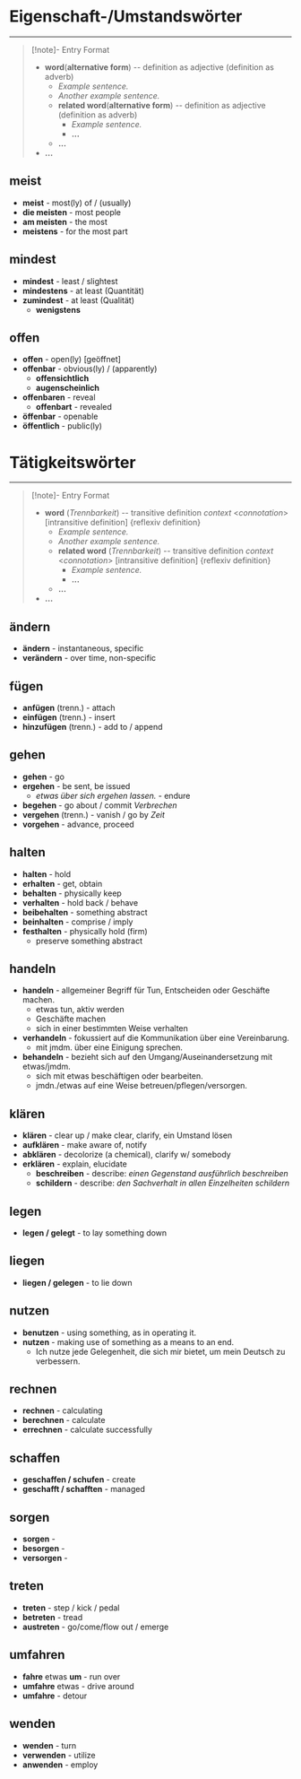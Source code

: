 # Eigenschaft-/Umstandswörter
---
> [!note]- Entry Format
>   - **word**(**alternative form**) -- definition as adjective (definition as adverb)
>   	- *Example sentence.*
>   	- *Another example sentence.*
>   	- **related word**(**alternative form**) -- definition as adjective (definition as adverb)
>   		- *Example sentence.*
>   		- **...**
>   	- **...**
>   - **...**
## meist
- **meist** - most(ly) of / (usually)
- **die meisten** - most people
- **am meisten** - the most
- **meistens** - for the most part

## mindest
- **mindest** - least / slightest
- **mindestens** - at least (Quantität)
- **zumindest** - at least (Qualität)
   - **wenigstens**

## offen
- **offen** - open(ly)  \[geöffnet\]
- **offenbar** - obvious(ly) / (apparently)
	- **offensichtlich**
	- **augenscheinlich**
- **offenbaren** - reveal
	- **offenbart** - revealed
- **öffenbar** - openable
- **öffentlich** - public(ly)


# Tätigkeitswörter
---
> [!note]- Entry Format
> - **word** (*Trennbarkeit*) -- transitive definition *context* \<*connotation*\> \[intransitive definition\] {reflexiv definition}
> 	- *Example sentence.*
> 	- *Another example sentence.*
> 	- **related word** (*Trennbarkeit*) -- transitive definition *context* \<*connotation*\> \[intransitive definition\] {reflexiv definition}
> 		- *Example sentence.*
> 		- **...**
> 	- **...**
> - **...**
## ändern
- **ändern** - instantaneous, specific
- **verändern** - over time, non-specific

## fügen
 - **anfügen** (trenn.) - attach
 - **einfügen** (trenn.) - insert
 - **hinzufügen** (trenn.) - add to / append

## gehen
- **gehen** - go
- **ergehen** - be sent, be issued
	- *etwas über sich ergehen lassen.* - endure
- **begehen** - go about / commit *Verbrechen*
- **vergehen** (trenn.) - vanish / go by *Zeit*
- **vorgehen** - advance, proceed

## halten
 - **halten** - hold
 - **erhalten** - get, obtain
 - **behalten** - physically keep
 - **verhalten** - hold back / behave
 - **beibehalten** - something abstract
 - **beinhalten** - comprise / imply
 - **festhalten** - physically hold (firm)
    - preserve something abstract

## handeln
- **handeln** - allgemeiner Begriff für Tun, Entscheiden oder Geschäfte machen.
	- etwas tun, aktiv werden
	- Geschäfte machen
	- sich in einer bestimmten Weise verhalten
- **verhandeln** - fokussiert auf die Kommunikation über eine Vereinbarung.
	- mit jmdm. über eine Einigung sprechen.
- **behandeln** - bezieht sich auf den Umgang/Auseinandersetzung mit etwas/jmdm.
	- sich mit etwas beschäftigen oder bearbeiten.
	- jmdn./etwas auf eine Weise betreuen/pflegen/versorgen.

## klären
- **klären** - clear up / make clear, clarify, ein Umstand lösen
- **aufklären** - make aware of, notify
- **abklären** - decolorize (a chemical), clarify w/ somebody
- **erklären** - explain, elucidate
	- **beschreiben** - describe: *einen Gegenstand ausführlich beschreiben*
	-  **schildern** - describe: *den Sachverhalt in allen Einzelheiten schildern*

## legen
- **legen / gelegt** - to lay something down

## liegen
- **liegen / gelegen** - to lie down

## nutzen
- **benutzen** - using something, as in operating it.
- **nutzen** - making use of something as a means to an end.
	- Ich nutze jede Gelegenheit, die sich mir bietet, um mein Deutsch zu verbessern.

## rechnen
 - **rechnen** - calculating
 - **berechnen** - calculate
 - **errechnen** - calculate successfully

## schaffen
 - **geschaffen / schufen** - create
 - **geschafft / schafften** - managed

## sorgen
- **sorgen** - 
- **besorgen** - 
- **versorgen** - 

## treten
- **treten** - step / kick / pedal
- **betreten** - tread
- **austreten** - go/come/flow out / emerge

## umfahren
 - **fahre** etwas **um** - run over
 - **umfahre** etwas - drive around
 - **umfahre** - detour

## wenden
- **wenden** - turn
- **verwenden** - utilize
- **anwenden** - employ
